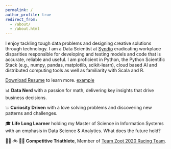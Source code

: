 ```yaml
---
permalink: /
author_profile: true
redirect_from:
  - /about/
  - /about.html
---
```


I enjoy tackling tough data problems and designing creative solutions through technology. I am a Data Scientist at [Syndio](https://synd.io/) eradicating workplace disparities responsible for developing and testing models and code that is accurate, reliable and useful. I am proficient in Python, the Python Scientific Stack (e.g., numpy, pandas, matplotlib, scikit-learn), cloud based AI and distributed computing tools as well as familiarity with Scala and R.

[Download Resume](http://adamsallisong.github.io/files/adams_github_resume.pdf) to learn more.
<a href="http://example.com/" target="_blank">example</a>


:bar_chart: **Data Nerd** with a passion for math, delivering key insights that drive business decisions.

:collision: **Curiosity Driven** with a love solving problems and discovering new patterns and challenges.

:mortar_board: **Life Long Learner** holding my Master of Science in Information Systems with an emphasis in Data Science & Analytics. What does the future hold?

:swimming_woman: :bike: :running_woman: **Competitive Triathlete**, Member of [Team Zoot 2020 Racing Team](https://zootsports.com/pages/teamzoot).  
